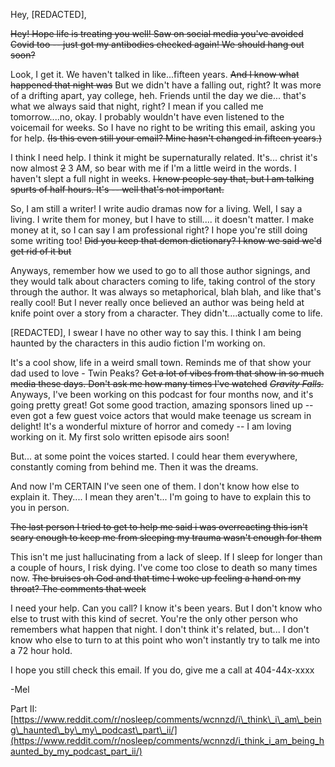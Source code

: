 Hey, \[REDACTED\],

~~Hey! Hope life is treating you well! Saw on social media you've avoided Covid too -- just got my antibodies checked again! We should hang out soon?~~

Look, I get it. We haven't talked in like...fifteen years. ~~And I know what happened that night was~~ But we didn't have a falling out, right? It was more of a drifting apart, yay college, heh.  Friends until the day we die... that's what we always said that night, right? I mean if you called me tomorrow....no, okay. I probably wouldn't have even listened to the voicemail for weeks. So I have no right to be writing this email, asking you for help. ~~(Is this even still your email? Mine hasn't changed in fifteen years.)~~

I think I need help. I think it might be supernaturally related. It's... christ it's now almost ~~2~~ 3 AM, so bear with me if I'm a little weird in the words. I haven't slept a full night in weeks. ~~I know people say that, but I am talking spurts of half hours. It's -- well that's not important.~~

So, I am still a writer! I write audio dramas now for a living. Well, I say a living. I write them for money, but I have to still.... it doesn't matter. I make money at it, so I can say I am professional right? I hope you're still doing some writing too! ~~Did you keep that demon dictionary? I know we said we'd get rid of it but~~

Anyways, remember how we used to go to all those author signings, and they would talk about characters coming to life, taking control of the story through the author. It was always so metaphorical, blah blah, and like that's really cool! But I never really once believed an author was being held at knife point over a story from a character. They didn't....actually come to life.

\[REDACTED\], I swear I have no other way to say this. I think I am being haunted by the characters in this audio fiction I'm working on.

It's a cool show, life in a weird small town. Reminds me of that show your dad used to love - Twin Peaks? ~~Get a lot of vibes from that show in so much media these days. Don't ask me how many times I've watched~~ *~~Gravity Falls.~~* Anyways, I've been working on this podcast for four months now, and it's going pretty great! Got some good traction, amazing sponsors lined up -- even got a few guest voice actors that would make teenage us scream in delight! It's a wonderful mixture of horror and comedy -- I am loving working on it. My first solo written episode airs soon!

But... at some point the voices started. I could hear them everywhere, constantly coming from behind me. Then it was the dreams.

And now I'm CERTAIN I've seen one of them. I don't know how else to explain it. They.... I mean they aren't... I'm going to have to explain this to you in person.

~~The last person I tried to get to help me said i was overreacting this isn't scary enough to keep me from sleeping my trauma wasn't enough for them~~

This isn't me just hallucinating from a lack of sleep. If I sleep for longer than a couple of hours, I risk dying. I've come too close to death so many times now. ~~The bruises oh God and that time I woke up feeling a hand on my throat? The comments that week~~

I need your help. Can you call? I know it's been years. But I don't know who else to trust with this kind of secret. You're the only other person who remembers what happen that night. I don't think it's related, but... I don't know who else to turn to at this point who won't instantly try to talk me into a 72 hour hold.

I hope you still check this email. If you do, give me a call at 404-44x-xxxx

\-Mel

Part II: [https://www.reddit.com/r/nosleep/comments/wcnnzd/i\_think\_i\_am\_being\_haunted\_by\_my\_podcast\_part\_ii/](https://www.reddit.com/r/nosleep/comments/wcnnzd/i_think_i_am_being_haunted_by_my_podcast_part_ii/)